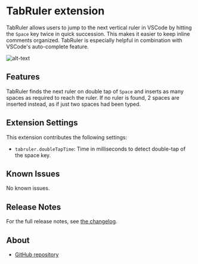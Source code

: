 # TabRuler extension

TabRuler allows users to jump to the next vertical ruler in VSCode by hitting the `Space` key twice in quick succession. This makes it easier to keep inline comments organized. TabRuler is especially helpful in combination with VSCode's auto-complete feature.

![alt-text](https://github.com/tarymaas/tabruler/images/example.gif)

## Features

TabRuler finds the next ruler on double tap of `Space` and inserts as many spaces as required to reach the ruler. If no ruler is found, 2 spaces are inserted instead, as if just two spaces had been typed.

## Extension Settings

This extension contributes the following settings:

* `tabruler.doubleTapTime`: Time in milliseconds to detect double-tap of the space key.

## Known Issues

No known issues.

## Release Notes

For the full release notes, see [the changelog](https://github.com/tarymaas/tabruler/blob/main/CHANGELOG.md).

## About

* [GitHub repository](https://github.com/tarymaas/tabruler)